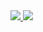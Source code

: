 <a href="https://github.com/miZyind">
  <img
    src="https://github-readme-stats.vercel.app/api?username=miZyind&show_icons=true&include_all_commits=true&theme=ayu-mirage&hide_title=true&hide_border=true"
  />
</a>
<a href="https://github.com/miZyind">
  <img
    src="https://github-readme-stats.vercel.app/api/top-langs/?username=miZyind&layout=compact&theme=ayu-mirage&hide_border=true"
  />
</a>
